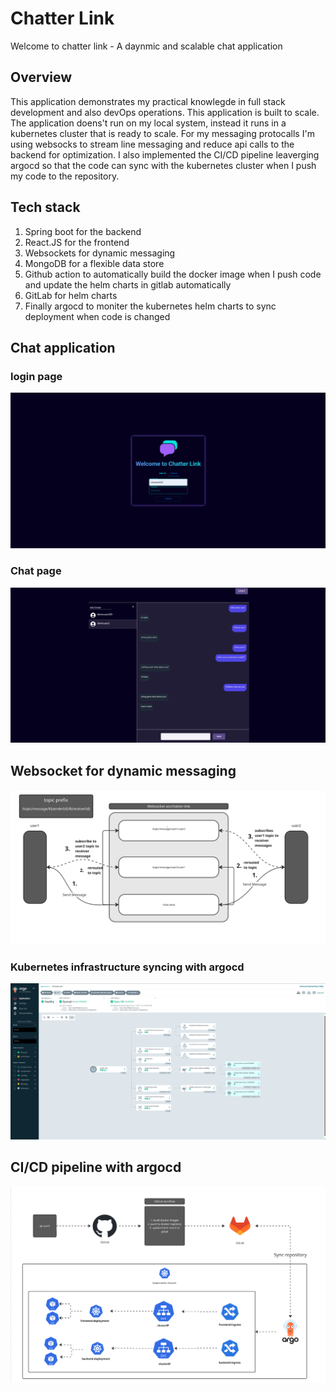 # Chatter Link
Welcome to chatter link - A daynmic and scalable chat application

## Overview
This application demonstrates my practical knowlegde in full stack development and also devOps operations. This application is built to scale. The application doens't run on my local system, instead it runs in a kubernetes cluster that is ready to scale. For my messaging protocalls I'm using websocks to stream line messaging and reduce api calls to the backend for optimization. I also implemented the CI/CD pipeline leaverging argocd so that the code can sync with the kubernetes cluster when I push my code to the repository.

## Tech stack
1. Spring boot for the backend
2. React.JS for the frontend
3. Websockets for dynamic messaging
4. MongoDB for a flexible data store
5. Github action to automatically build the docker image when I push code and update the helm charts in gitlab automatically
6. GitLab for helm charts
7. Finally argocd to moniter the kubernetes helm charts to sync deployment when code is changed

## Chat application

### login page

![chatlink-loginpage](readMeFileImages/chatter-link-login-page.png)

### Chat page

![chatterlink-chatpage](readMeFileImages/message-page.png)

## Websocket for dynamic messaging

![websocket-design](readMeFileImages/websocket-design.png)


### Kubernetes infrastructure syncing with argocd
![argocd-image](readMeFileImages/argocd-infastructure.png)

## CI/CD pipeline with argocd

![cluster-infastructure](readMeFileImages/cluster-infastructure.png)